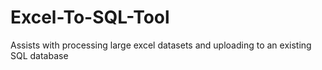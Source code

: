 # Excel-To-SQL-Tool
Assists with processing large excel datasets and uploading to an existing SQL database
